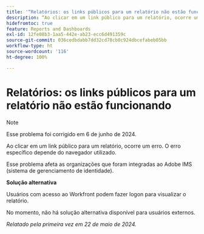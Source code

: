 ```yaml
---
title: '“Relatórios: os links públicos para um relatório não estão funcionando”'
description: “Ao clicar em um link público para um relatório, ocorre um erro. O erro específico depende do navegador utilizado. ”
hidefromtoc: true
feature: Reports and Dashboards
exl-id: 12fe08b3-1aa5-442e-ab23-ecc6d491359c
source-git-commit: 036cedbdabb7dd32cd78cb0c924dbcefabeb05bb
workflow-type: ht
source-wordcount: '116'
ht-degree: 100%

---
```


# Relatórios: os links públicos para um relatório não estão funcionando

>[!NOTE]
>
>Esse problema foi corrigido em 6 de junho de 2024.

Ao clicar em um link público para um relatório, ocorre um erro. O erro específico depende do navegador utilizado.

Esse problema afeta as organizações que foram integradas ao Adobe IMS (sistema de gerenciamento de identidade).

**Solução alternativa**

Usuários com acesso ao Workfront podem fazer logon para visualizar o relatório.

No momento, não há solução alternativa disponível para usuários externos.

_Relatado pela primeira vez em 22 de maio de 2024._
